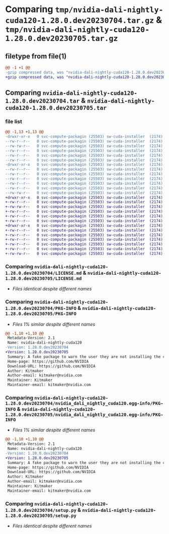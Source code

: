 # Comparing `tmp/nvidia-dali-nightly-cuda120-1.28.0.dev20230704.tar.gz` & `tmp/nvidia-dali-nightly-cuda120-1.28.0.dev20230705.tar.gz`

## filetype from file(1)

```diff
@@ -1 +1 @@
-gzip compressed data, was "nvidia-dali-nightly-cuda120-1.28.0.dev20230704.tar", last modified: Wed Jul  5 11:24:43 2023, max compression
+gzip compressed data, was "nvidia-dali-nightly-cuda120-1.28.0.dev20230705.tar", last modified: Wed Jul  5 17:04:42 2023, max compression
```

## Comparing `nvidia-dali-nightly-cuda120-1.28.0.dev20230704.tar` & `nvidia-dali-nightly-cuda120-1.28.0.dev20230705.tar`

### file list

```diff
@@ -1,13 +1,13 @@
-drwxr-xr-x   0 svc-compute-packagin (25503) sw-cuda-installer  (2174)        0 2023-07-05 11:24:43.827749 nvidia-dali-nightly-cuda120-1.28.0.dev20230704/
--rw-r--r--   0 svc-compute-packagin (25503) sw-cuda-installer  (2174)      459 2023-07-05 11:24:43.000000 nvidia-dali-nightly-cuda120-1.28.0.dev20230704/ERROR.txt
--rw-rw-r--   0 svc-compute-packagin (25503) sw-cuda-installer  (2174)    11336 2023-06-14 04:38:44.000000 nvidia-dali-nightly-cuda120-1.28.0.dev20230704/LICENSE.md
--rw-r--r--   0 svc-compute-packagin (25503) sw-cuda-installer  (2174)       27 2023-07-05 11:24:43.000000 nvidia-dali-nightly-cuda120-1.28.0.dev20230704/PACKAGE_NAME
--rw-r--r--   0 svc-compute-packagin (25503) sw-cuda-installer  (2174)     1668 2023-07-05 11:24:43.827749 nvidia-dali-nightly-cuda120-1.28.0.dev20230704/PKG-INFO
--rw-r--r--   0 svc-compute-packagin (25503) sw-cuda-installer  (2174)      286 2023-07-05 11:24:43.000000 nvidia-dali-nightly-cuda120-1.28.0.dev20230704/README.rst
-drwxr-xr-x   0 svc-compute-packagin (25503) sw-cuda-installer  (2174)        0 2023-07-05 11:24:43.827749 nvidia-dali-nightly-cuda120-1.28.0.dev20230704/nvidia_dali_nightly_cuda120.egg-info/
--rw-r--r--   0 svc-compute-packagin (25503) sw-cuda-installer  (2174)     1668 2023-07-05 11:24:43.000000 nvidia-dali-nightly-cuda120-1.28.0.dev20230704/nvidia_dali_nightly_cuda120.egg-info/PKG-INFO
--rw-r--r--   0 svc-compute-packagin (25503) sw-cuda-installer  (2174)      257 2023-07-05 11:24:43.000000 nvidia-dali-nightly-cuda120-1.28.0.dev20230704/nvidia_dali_nightly_cuda120.egg-info/SOURCES.txt
--rw-r--r--   0 svc-compute-packagin (25503) sw-cuda-installer  (2174)        1 2023-07-05 11:24:43.000000 nvidia-dali-nightly-cuda120-1.28.0.dev20230704/nvidia_dali_nightly_cuda120.egg-info/dependency_links.txt
--rw-r--r--   0 svc-compute-packagin (25503) sw-cuda-installer  (2174)       22 2023-07-05 11:24:43.000000 nvidia-dali-nightly-cuda120-1.28.0.dev20230704/nvidia_dali_nightly_cuda120.egg-info/top_level.txt
--rw-r--r--   0 svc-compute-packagin (25503) sw-cuda-installer  (2174)       38 2023-07-05 11:24:43.827749 nvidia-dali-nightly-cuda120-1.28.0.dev20230704/setup.cfg
--rw-rw-r--   0 svc-compute-packagin (25503) sw-cuda-installer  (2174)     4560 2023-06-14 04:38:44.000000 nvidia-dali-nightly-cuda120-1.28.0.dev20230704/setup.py
+drwxr-xr-x   0 svc-compute-packagin (25503) sw-cuda-installer  (2174)        0 2023-07-05 17:04:42.303095 nvidia-dali-nightly-cuda120-1.28.0.dev20230705/
+-rw-r--r--   0 svc-compute-packagin (25503) sw-cuda-installer  (2174)      459 2023-07-05 17:04:42.000000 nvidia-dali-nightly-cuda120-1.28.0.dev20230705/ERROR.txt
+-rw-rw-r--   0 svc-compute-packagin (25503) sw-cuda-installer  (2174)    11336 2023-06-14 04:38:44.000000 nvidia-dali-nightly-cuda120-1.28.0.dev20230705/LICENSE.md
+-rw-r--r--   0 svc-compute-packagin (25503) sw-cuda-installer  (2174)       27 2023-07-05 17:04:42.000000 nvidia-dali-nightly-cuda120-1.28.0.dev20230705/PACKAGE_NAME
+-rw-r--r--   0 svc-compute-packagin (25503) sw-cuda-installer  (2174)     1668 2023-07-05 17:04:42.303095 nvidia-dali-nightly-cuda120-1.28.0.dev20230705/PKG-INFO
+-rw-r--r--   0 svc-compute-packagin (25503) sw-cuda-installer  (2174)      286 2023-07-05 17:04:42.000000 nvidia-dali-nightly-cuda120-1.28.0.dev20230705/README.rst
+drwxr-xr-x   0 svc-compute-packagin (25503) sw-cuda-installer  (2174)        0 2023-07-05 17:04:42.303095 nvidia-dali-nightly-cuda120-1.28.0.dev20230705/nvidia_dali_nightly_cuda120.egg-info/
+-rw-r--r--   0 svc-compute-packagin (25503) sw-cuda-installer  (2174)     1668 2023-07-05 17:04:42.000000 nvidia-dali-nightly-cuda120-1.28.0.dev20230705/nvidia_dali_nightly_cuda120.egg-info/PKG-INFO
+-rw-r--r--   0 svc-compute-packagin (25503) sw-cuda-installer  (2174)      257 2023-07-05 17:04:42.000000 nvidia-dali-nightly-cuda120-1.28.0.dev20230705/nvidia_dali_nightly_cuda120.egg-info/SOURCES.txt
+-rw-r--r--   0 svc-compute-packagin (25503) sw-cuda-installer  (2174)        1 2023-07-05 17:04:42.000000 nvidia-dali-nightly-cuda120-1.28.0.dev20230705/nvidia_dali_nightly_cuda120.egg-info/dependency_links.txt
+-rw-r--r--   0 svc-compute-packagin (25503) sw-cuda-installer  (2174)       22 2023-07-05 17:04:42.000000 nvidia-dali-nightly-cuda120-1.28.0.dev20230705/nvidia_dali_nightly_cuda120.egg-info/top_level.txt
+-rw-r--r--   0 svc-compute-packagin (25503) sw-cuda-installer  (2174)       38 2023-07-05 17:04:42.303095 nvidia-dali-nightly-cuda120-1.28.0.dev20230705/setup.cfg
+-rw-rw-r--   0 svc-compute-packagin (25503) sw-cuda-installer  (2174)     4560 2023-06-14 04:38:44.000000 nvidia-dali-nightly-cuda120-1.28.0.dev20230705/setup.py
```

### Comparing `nvidia-dali-nightly-cuda120-1.28.0.dev20230704/LICENSE.md` & `nvidia-dali-nightly-cuda120-1.28.0.dev20230705/LICENSE.md`

 * *Files identical despite different names*

### Comparing `nvidia-dali-nightly-cuda120-1.28.0.dev20230704/PKG-INFO` & `nvidia-dali-nightly-cuda120-1.28.0.dev20230705/PKG-INFO`

 * *Files 1% similar despite different names*

```diff
@@ -1,10 +1,10 @@
 Metadata-Version: 2.1
 Name: nvidia-dali-nightly-cuda120
-Version: 1.28.0.dev20230704
+Version: 1.28.0.dev20230705
 Summary: A fake package to warn the user they are not installing the correct package.
 Home-page: https://github.com/NVIDIA
 Download-URL: https://github.com/NVIDIA
 Author: Kitmaker
 Author-email: kitmaker@nvidia.com
 Maintainer: Kitmaker
 Maintainer-email: kitmaker@nvidia.com
```

### Comparing `nvidia-dali-nightly-cuda120-1.28.0.dev20230704/nvidia_dali_nightly_cuda120.egg-info/PKG-INFO` & `nvidia-dali-nightly-cuda120-1.28.0.dev20230705/nvidia_dali_nightly_cuda120.egg-info/PKG-INFO`

 * *Files 1% similar despite different names*

```diff
@@ -1,10 +1,10 @@
 Metadata-Version: 2.1
 Name: nvidia-dali-nightly-cuda120
-Version: 1.28.0.dev20230704
+Version: 1.28.0.dev20230705
 Summary: A fake package to warn the user they are not installing the correct package.
 Home-page: https://github.com/NVIDIA
 Download-URL: https://github.com/NVIDIA
 Author: Kitmaker
 Author-email: kitmaker@nvidia.com
 Maintainer: Kitmaker
 Maintainer-email: kitmaker@nvidia.com
```

### Comparing `nvidia-dali-nightly-cuda120-1.28.0.dev20230704/setup.py` & `nvidia-dali-nightly-cuda120-1.28.0.dev20230705/setup.py`

 * *Files identical despite different names*

